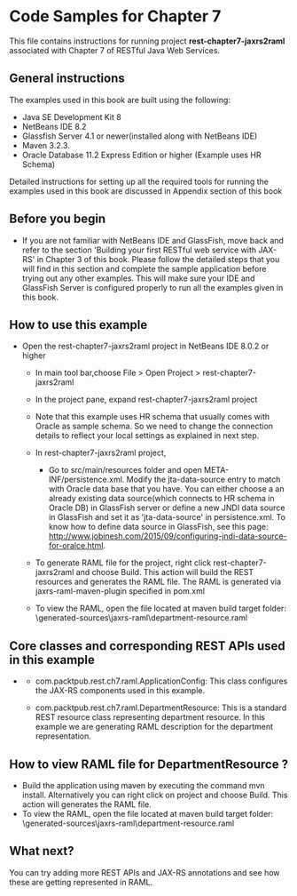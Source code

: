 Code Samples for Chapter 7
==========================
This file contains instructions for running project **rest-chapter7-jaxrs2raml** associated with Chapter 7 of RESTful Java Web Services.

General instructions
--------------------
The examples used in this book are built using the following:

- Java SE Development Kit 8
- NetBeans IDE 8.2 
- Glassfish Server 4.1 or newer(installed along with  NetBeans IDE)
- Maven 3.2.3. 
- Oracle Database 11.2 Express Edition or higher (Example uses HR Schema)

Detailed instructions for setting up all the required tools for running the 
examples used in this book are discussed in Appendix section of this book


Before you begin
----------------
- If you are not familiar with NetBeans IDE and GlassFish, move back and refer to the section 'Building your first RESTful web service with JAX-RS' in Chapter 3 of this book. Please follow the detailed steps that you will find in this section and complete the sample application before trying out any other examples. This will make sure your IDE and GlassFish Server is configured properly to run all the examples given in this book.

How to use this example 
-------------------------
   
- Open the rest-chapter7-jaxrs2raml project in NetBeans IDE 8.0.2 or higher
    - In main tool bar,choose File > Open Project > rest-chapter7-jaxrs2raml
    - In the project pane, expand rest-chapter7-jaxrs2raml project 
    - Note that this example uses HR schema that usually comes with Oracle as sample schema. So we need to change the connection details to reflect your local settings as explained in next step. 
    - In rest-chapter7-jaxrs2raml project,        
        - Go to src/main/resources folder and open META-INF/persistence.xml.  Modify the jta-data-source entry to match with Oracle data base that you have. You can either choose a an already existing data source(which connects to HR schema in Oracle DB) in GlassFish server or define a new JNDI data source in GlassFish and set it as 'jta-data-source' in persistence.xml. To know how to define data source in GlassFish, see this page: http://www.jobinesh.com/2015/09/configuring-jndi-data-source-for-oralce.html. 
         
    - To generate RAML file for the project, right click rest-chapter7-jaxrs2raml and choose Build. This action will build the REST resources and generates the RAML file. The RAML is generated via jaxrs-raml-maven-plugin specified in pom.xml
    - To view the RAML, open the file located at maven build target folder: <target>\generated-sources\jaxrs-raml\department-resource.raml


Core classes and corresponding REST APIs used in this example
-------------------------------------------------------------

- <rest-chapter7-jaxrs2raml>

    -  com.packtpub.rest.ch7.raml.ApplicationConfig: This class configures the JAX-RS components used in this example.
    
    - com.packtpub.rest.ch7.raml.DepartmentResource: This is a standard REST resource class representing department resource. In this example we are generating  RAML description for the department representation.
    

How to view RAML file for DepartmentResource ?
-------------------------    
 - Build the application using maven by executing the command mvn install. Alternatively you can right click on project and choose Build. This action will generates the RAML file.
 - To view the RAML, open the file located at maven build target folder: <target>\generated-sources\jaxrs-raml\department-resource.raml

What next?
----------------------------
You can try adding more REST APIs and JAX-RS annotations and see how these are getting represented in RAML.